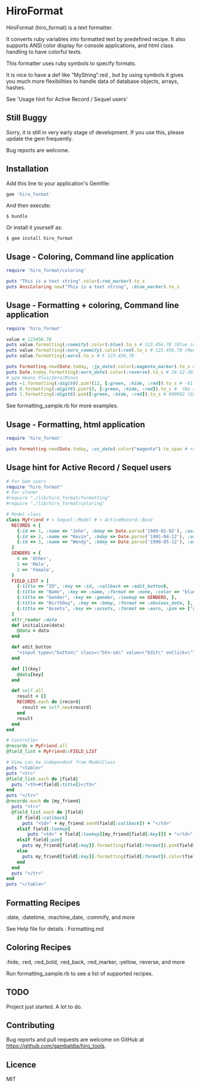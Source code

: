 # HiroFormat

HiroFormat (hiro_format) is a text formatter.

It converts ruby variables into formatted text by predefined recipe.
It also supports ANSI color display for console applications, and html class handling to have colorful texts.

This formatter uses ruby symbols to specify formats.

It is nice to have a def like "MyString".red , but by using symbols it gives you much more flexibilities to handle data of database objects, arrays, hashes.

See 'Usage hint for Active Record  / Sequel users'


## Still Buggy

Sorry, it is still in very early stage of development. If you use this, please update the gem frequently.

Bug reports are welcome.

## Installation

Add this line to your application's Gemfile:

```ruby
gem 'hiro_format'
```

And then execute:

    $ bundle

Or install it yourself as:

    $ gem install hiro_format

## Usage - Coloring, Command line application

~~~ruby
require 'hiro_format/coloring'

puts "This is a text string".color(:red_marker).to_s
puts AnsiColoring.new("This is a text string", :blue_marker).to_s
~~~


## Usage - Formatting + coloring, Command line application

~~~ruby
require 'hiro_format'

value = 123456.78
puts value.formatting(:commify).color(:blue).to_s # 123,456.78 (Blue color)
puts value.formatting(:euro_commify).color(:red).to_s # 123.456,78 (Red color)
puts value.formatting(:euro).to_s # € 123.456,78

puts Formatting.new(Date.today, :jp_date).color(:magenta_marker).to_s # 2017-12-24
puts Date.today.formatting(:euro_date).color(:reverse).to_s # 24-12-2017
# pzm means Plus/Zero/Minus
puts -1.formatting(:digit6).pzm?(12, [:green, :hide, :red]).to_s # -01 (Green)
puts 0.formatting(:digit6).pzm?(0, [:green, :hide, :red]).to_s #  (No show)
puts 1.formatting(:digit6).pzm([:green, :hide, :red]).to_s # 000002 (Green)
~~~

See formatting_sample.rb for more examples.

## Usage - Formatting, html application

~~~ruby
require 'hiro_format'

puts Formatting.new(Date.today, :us_date).color("magenta").to_span # <span class="magenta">12-24-2017</span>
~~~

## Usage hint for Active Record  / Sequel users

~~~ruby
# For Gem users
require "hiro_format"
# For cloner
#require "./lib/hiro_format/formatting"
#require "./lib/hiro_format/coloring"

# Model class
class MyFriend # < Sequel::Model # < ActiveRecord::Base
  RECORDS = [
    {:id => 1, :name => "John", :bday => Date.parse('1989-01-02'), :assets => 1000000, :gender => 1},
    {:id => 2, :name => "Kevin", :bday => Date.parse('1991-04-12'), :assets => -10000, :gender => 0},
    {:id => 3, :name => "Wendy", :bday => Date.parse('1990-05-12'), :assets => 0, :gender => 2},
  ]
  GENDERS = {
    0 => 'Other',
    1 => 'Male',
    2 => 'Female',
  }
  FIELD_LIST = [
    {:title => "ID", :key => :id, :callback => :edit_button},
    {:title => "Name", :key => :name, :format => :none, :color => "blue_class"},
    {:title => "Gender", :key => :gender, :lookup => GENDERS, },
    {:title => "BirthDay", :key => :bday, :format => :obvious_date, },
    {:title => "Assets", :key => :assets, :format => :euro, :pzm => ["green_class", "blue_class", "red_class"]},
  ]
  attr_reader :data
  def initialize(data)
    @data = data
  end

  def edit_button
    "<input type=\"button\" class=\"btn-sm\" value=\"Edit\" onClick=\"location.href='/controller/edit/#{@data[:id]}'\">"
  end

  def [](key)
    @data[key]
  end

  def self.all
    result = []
    RECORDS.each do |record|
      result << self.new(record)
    end
    result
  end
end

# Controller
@records = MyFriend.all
@field_list = MyFriend::FIELD_LIST

# View can be independent from ModelClass
puts "<table>"
puts "<tr>"
@field_list.each do |field|
  puts "<th>#{field[:title]}</th>"
end
puts "</tr>"
@records.each do |my_friend|
  puts "<tr>"
  @field_list.each do |field|
    if field[:callback]
      puts "<td>" + my_friend.send(field[:callback]) + "</td>"
    elsif field[:lookup]
        puts "<td>" + field[:lookup][my_friend[field[:key]]] + "</td>"
    elsif field[:pzm]
      puts my_friend[field[:key]].formatting(field[:format]).pzm(field[:pzm]).to_td
    else
      puts my_friend[field[:key]].formatting(field[:format]).color(field[:color]).to_td
    end
  end
  puts "</tr>"
end
puts "</table>"
~~~

## Formatting Recipes

:date, :datetime, :machine_date, :commify, and more

See Help file for details : Formatting.md

## Coloring Recipes

:hide, :red, :red_bold, :red_back, :red_marker, :yellow, :reverse, and more

Run formatting_sample.rb to see a list of supported recipes.


## TODO

Project just started. A lot to do.

## Contributing

Bug reports and pull requests are welcome on GitHub at https://github.com/gambaldia/hiro_tools.

## Licence

MIT
